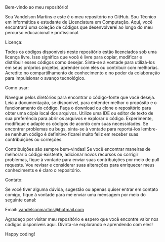 Bem-vindo ao meu repositório!

Sou Vandelson Martins e este é o meu repositório no GitHub. Sou Técnico em informática e estudante de Licenciatura em Computação.
Aqui, você encontrará uma coleção de códigos que desenvolverei ao longo do meu percurso educacional e profissional.

Licença:


Todos os códigos disponíveis neste repositório estão licenciados sob uma licença livre. Isso significa que você é livre para copiar, modificar e distribuir esses códigos como desejar. Sinta-se à vontade para utilizá-los em seus próprios projetos, aprender com eles ou contribuir com melhorias. Acredito no compartilhamento de conhecimento e no poder da colaboração para impulsionar o avanço tecnológico.

Como usar:

Navegue pelos diretórios para encontrar o código-fonte que você deseja.
Leia a documentação, se disponível, para entender melhor o propósito e o funcionamento do código.
Faça o download ou clone o repositório para obter uma cópia local dos arquivos.
Utilize uma IDE ou editor de texto de sua preferência para abrir os arquivos e explorar o código.
Experimente, modifique e adapte os códigos de acordo com suas necessidades.
Se encontrar problemas ou bugs, sinta-se à vontade para reportá-los lembre-se nenhum código é definitivo ficarei muito feliz em receber
suas contribuições ou correções.

Contribuições são sempre bem-vindas! Se você encontrar maneiras de melhorar o código existente, adicionar novos recursos ou corrigir problemas, fique à vontade para enviar suas contribuições por meio de pull requests. Vou revisar e considerar suas alterações para enriquecer meus conheciments 
e é claro o repositório.

Contato:

Se você tiver alguma dúvida, sugestão ou apenas quiser entrar em contato comigo, fique à vontade para me enviar uma mensagem por meio do seguinte canal:

Email: vandelsonmartins@hotmail.com

Agradeço por visitar meu repositório e espero que você encontre valor nos códigos disponíveis aqui. Divirta-se explorando e aprendendo com eles!

Happy coding!
